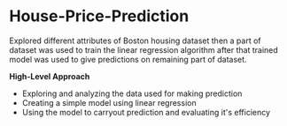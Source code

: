 # House-Price-Prediction
Explored different attributes of Boston housing dataset then a part of dataset was used to train the linear regression algorithm after that trained model was used to give predictions on remaining part of dataset.


**High-Level Approach**
- Exploring and analyzing the data used for making prediction
- Creating a simple model using linear regression
- Using the model to carryout prediction and evaluating it's efficiency
